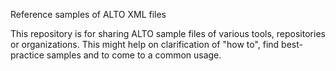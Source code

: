 Reference samples of ALTO XML files

This repository is for sharing ALTO sample files of various tools, repositories or organizations.
This might help on clarification of "how to", find best-practice samples and to come to a common usage.
